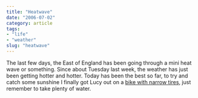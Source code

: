 ```yaml
---
title: "Heatwave"
date: "2006-07-02"
category: article
tags:
- "life"
- "weather"
slug: "heatwave"
---
```


The last few days, the East of England has been going through a mini heat wave or something. Since about Tuesday last week, the weather has just been getting hotter and hotter. Today has been the best so far, to try and catch some sunshine I finally got Lucy out on a [bike with narrow tires](https://static.flickr.com/56/180099920_01cca77683_m.jpg), just remember to take plenty of water.
